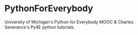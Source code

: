 # PythonForEverybody

University of Michigan's Python for Everybody MOOC & Charles Severance's Py4E python tutorials.
